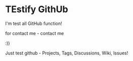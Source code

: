 # TEstify GithUb

I'm test all GitHub function!

for contact me - contact me

:))

Just test github - Projects, Tags, Discussions, Wiki, Issues!

